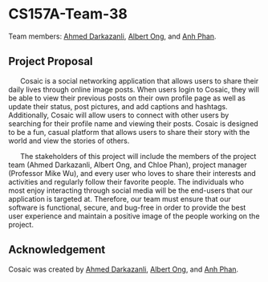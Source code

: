 # CS157A-Team-38
Team members: [Ahmed Darkazanli](https://github.com/Adarkazanli96), [Albert Ong](https://github.com/Albert-C-Ong), and [Anh Phan](https://github.com/chloephan).

## Project Proposal
&nbsp;&nbsp;&nbsp;&nbsp;&nbsp;&nbsp;Cosaic is a social networking application that allows users to share their daily lives through online image posts. When users login to Cosaic, they will be able to view their previous posts on their own profile page as well as update their status, post pictures, and add captions and hashtags. Additionally, Cosaic will allow users to connect with other users by searching for their profile name and viewing their posts. Cosaic is designed to be a fun, casual platform that allows users to share their story with the world and view the stories of others. 

&nbsp;&nbsp;&nbsp;&nbsp;&nbsp;&nbsp;The stakeholders of this project will include the members of the project team (Ahmed Darkazanli, Albert Ong, and Chloe Phan), project manager (Professor Mike Wu), and every user who loves to share their interests and activities and regularly follow their favorite people. The individuals who most enjoy interacting through social media will be the end-users that our application is targeted at. Therefore, our team must ensure that our software is functional, secure, and bug-free in order to provide the best user experience and maintain a positive image of the people working on the project.

## Acknowledgement
Cosaic was created by [Ahmed Darkazanli](https://github.com/Adarkazanli96), [Albert Ong](https://github.com/Albert-C-Ong), and [Anh Phan](https://github.com/chloephan).
